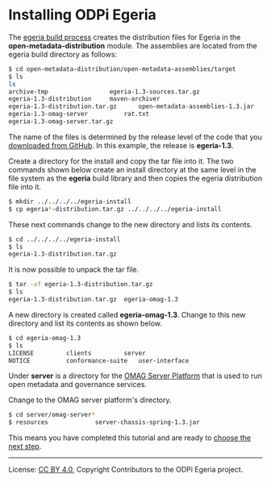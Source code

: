<!-- SPDX-License-Identifier: CC-BY-4.0 -->
<!-- Copyright Contributors to the ODPi Egeria project. -->

# Installing ODPi Egeria

The [egeria build process](../building-egeria-tutorial) creates the
distribution files for Egeria in the **open-metadata-distribution** module.
The assemblies are located from the egeria build directory as follows:

```bash
$ cd open-metadata-distribution/open-metadata-assemblies/target
$ ls
ls
archive-tmp					egeria-1.3-sources.tar.gz
egeria-1.3-distribution		maven-archiver
egeria-1.3-distribution.tar.gz		open-metadata-assemblies-1.3.jar
egeria-1.3-omag-server			rat.txt
egeria-1.3-omag-server.tar.gz
```

The name of the files is determined by the release level of the code that you
[downloaded from GitHub](../building-egeria-tutorial/task-downloading-egeria-source.md).  In this example,
the release is **egeria-1.3**.

Create a directory for the install and copy the tar file into it.
The two commands shown below create an install directory at the same level in the
file system as the **egeria** build library and then copies the egeria distribution file into it.

```bash
$ mkdir ../../../../egeria-install
$ cp egeria*-distribution.tar.gz ../../../../egeria-install
```

These next commands change to the new directory and lists its contents.

```bash
$ cd ../../../../egeria-install
$ ls
egeria-1.3-distribution.tar.gz
```

It is now possible to unpack the tar file.

```bash
$ tar -xf egeria-1.3-distribution.tar.gz
$ ls
egeria-1.3-distribution.tar.gz	egeria-omag-1.3
```

A new directory is created called **egeria-omag-1.3**.  Change to this
new directory and list its contents as shown below.

```bash
$ cd egeria-omag-1.3
$ ls
LICENSE			clients			server
NOTICE			conformance-suite	user-interface
```

Under **server** is a directory for the
[OMAG Server Platform](../../../open-metadata-publication/website/omag-server) that is used to run
open metadata and governance services.

Change to the OMAG server platform's directory.

```bash
$ cd server/omag-server*
$ resources				server-chassis-spring-1.3.jar
```

This means you have completed this tutorial and are ready to [choose the next step](..).

----
License: [CC BY 4.0](https://creativecommons.org/licenses/by/4.0/),
Copyright Contributors to the ODPi Egeria project.
